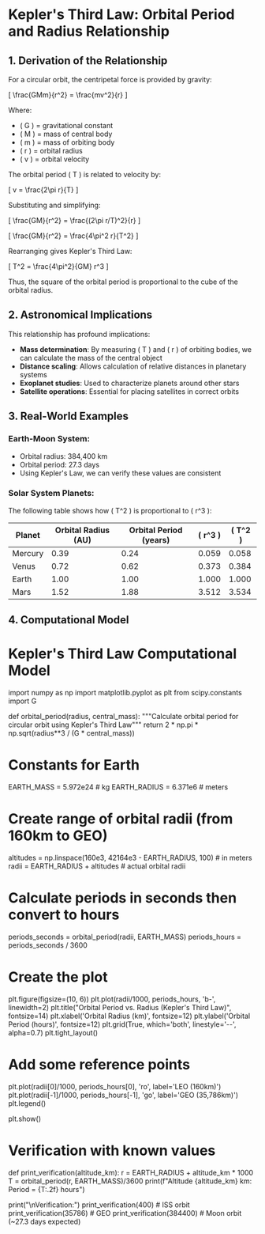 # Kepler's Third Law: Orbital Period and Radius Relationship

## 1. Derivation of the Relationship

For a circular orbit, the centripetal force is provided by gravity:

\[
\frac{GMm}{r^2} = \frac{mv^2}{r}
\]

Where:
- \( G \) = gravitational constant
- \( M \) = mass of central body
- \( m \) = mass of orbiting body
- \( r \) = orbital radius
- \( v \) = orbital velocity

The orbital period \( T \) is related to velocity by:

\[
v = \frac{2\pi r}{T}
\]

Substituting and simplifying:

\[
\frac{GM}{r^2} = \frac{(2\pi r/T)^2}{r}
\]

\[
\frac{GM}{r^2} = \frac{4\pi^2 r}{T^2}
\]

Rearranging gives Kepler's Third Law:

\[
T^2 = \frac{4\pi^2}{GM} r^3
\]

Thus, the square of the orbital period is proportional to the cube of the orbital radius.

## 2. Astronomical Implications

This relationship has profound implications:
- **Mass determination**: By measuring \( T \) and \( r \) of orbiting bodies, we can calculate the mass of the central object
- **Distance scaling**: Allows calculation of relative distances in planetary systems
- **Exoplanet studies**: Used to characterize planets around other stars
- **Satellite operations**: Essential for placing satellites in correct orbits

## 3. Real-World Examples

### Earth-Moon System:
- Orbital radius: 384,400 km
- Orbital period: 27.3 days
- Using Kepler's Law, we can verify these values are consistent

### Solar System Planets:
The following table shows how \( T^2 \) is proportional to \( r^3 \):

| Planet | Orbital Radius (AU) | Orbital Period (years) | \( r^3 \) | \( T^2 \) |
|--------|---------------------|------------------------|----------|----------|
| Mercury| 0.39                | 0.24                   | 0.059    | 0.058    |
| Venus  | 0.72                | 0.62                   | 0.373    | 0.384    |
| Earth  | 1.00                | 1.00                   | 1.000    | 1.000    |
| Mars   | 1.52                | 1.88                   | 3.512    | 3.534    |

## 4. Computational Model
# Kepler's Third Law Computational Model
import numpy as np
import matplotlib.pyplot as plt
from scipy.constants import G

def orbital_period(radius, central_mass):
    """Calculate orbital period for circular orbit using Kepler's Third Law"""
    return 2 * np.pi * np.sqrt(radius**3 / (G * central_mass))

# Constants for Earth
EARTH_MASS = 5.972e24  # kg
EARTH_RADIUS = 6.371e6  # meters

# Create range of orbital radii (from 160km to GEO)
altitudes = np.linspace(160e3, 42164e3 - EARTH_RADIUS, 100)  # in meters
radii = EARTH_RADIUS + altitudes  # actual orbital radii

# Calculate periods in seconds then convert to hours
periods_seconds = orbital_period(radii, EARTH_MASS)
periods_hours = periods_seconds / 3600

# Create the plot
plt.figure(figsize=(10, 6))
plt.plot(radii/1000, periods_hours, 'b-', linewidth=2)
plt.title("Orbital Period vs. Radius (Kepler's Third Law)", fontsize=14)
plt.xlabel('Orbital Radius (km)', fontsize=12)
plt.ylabel('Orbital Period (hours)', fontsize=12)
plt.grid(True, which='both', linestyle='--', alpha=0.7)
plt.tight_layout()

# Add some reference points
plt.plot(radii[0]/1000, periods_hours[0], 'ro', label='LEO (160km)')
plt.plot(radii[-1]/1000, periods_hours[-1], 'go', label='GEO (35,786km)')
plt.legend()

plt.show()

# Verification with known values
def print_verification(altitude_km):
    r = EARTH_RADIUS + altitude_km * 1000
    T = orbital_period(r, EARTH_MASS)/3600
    print(f"Altitude {altitude_km} km: Period = {T:.2f} hours")

print("\nVerification:")
print_verification(400)  # ISS orbit
print_verification(35786)  # GEO
print_verification(384400)  # Moon orbit (~27.3 days expected)